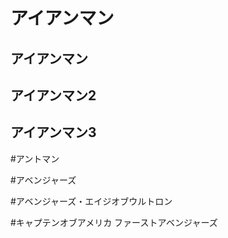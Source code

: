 # アイアンマン
## アイアンマン
## アイアンマン2
## アイアンマン3

#アントマン

#アベンジャーズ

#アベンジャーズ・エイジオブウルトロン

#キャプテンオブアメリカ ファーストアベンジャーズ

